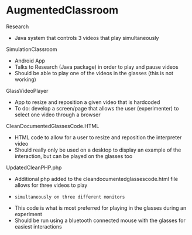 # AugmentedClassroom

Research

* Java system that controls 3 videos that play simultaneously

SimulationClassroom

* Android App
* Talks to Research (Java package) in order to play and pause videos 
* Should be able to play one of the videos in the glasses (this is not working)

GlassVideoPlayer

* App to resize and reposition a given video that is hardcoded
* To do: develop a screen/page that allows the user (experimenter) to select one video through a browser

CleanDocumentedGlassesCode.HTML

*  HTML code to allow for a user to resize and reposition the interpreter video
*  Should really only be used on a desktop to display an example of the interaction, but can be played on the glasses too

UpdatedCleanPHP.php

*  Additional php added to the cleandocumentedglassescode.html file allows for three videos to play
*     simultaneously on three different monitors
*  This code is what is most preferred for playing in the glasses during an experiment
*  Should be run using a bluetooth connected mouse with the glasses for easiest interactions
